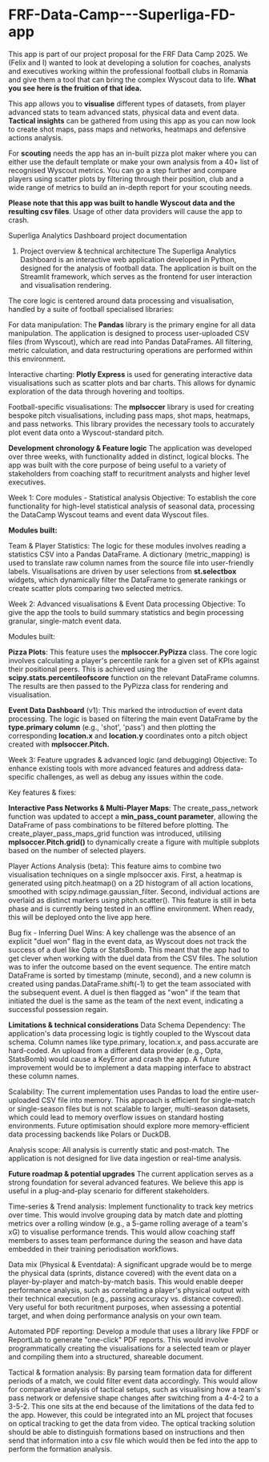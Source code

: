 # FRF-Data-Camp---Superliga-FD-app
This app is part of our project proposal for the FRF Data Camp 2025. We (Felix and I) wanted to look at developing a solution for coaches, analysts and executives working within the professional football clubs in Romania and give them a tool that can bring the complex Wyscout data to life. **What you see here is the fruition of that idea.**

This app allows you to **visualise** different types of datasets, from player advanced stats to team advanced stats, physical data and event data. 
**Tactical insights** can be gathered from using this app as you can now look to create shot maps, pass maps and networks, heatmaps and defensive actions analysis. 

For **scouting** needs the app has an in-built pizza plot maker where you can either use the default template or make your own analysis from a 40+ list of recognised Wyscout metrics. You can go a step further and compare players using scatter plots by filtering through their position, club and a wide range of metrics to build an in-depth report for your scouting needs.

**Please note that this app was built to handle Wyscout data and the resulting csv files**. 
Usage of other data providers will cause the app to crash.

Superliga Analytics Dashboard project documentation 

1. Project overview & technical architecture
The Superliga Analytics Dashboard is an interactive web application developed in Python, designed for the analysis of football data. The application is built on the Streamlit framework, which serves as the frontend for user interaction and visualisation rendering. 

The core logic is centered around data processing and visualisation, handled by a suite of football specialised libraries:

For data manipulation: The **Pandas** library is the primary engine for all data manipulation. The application is designed to process user-uploaded CSV files (from Wyscout), which are read into Pandas DataFrames. All filtering, metric calculation, and data restructuring operations are performed within this environment.

Interactive charting: **Plotly Express** is used for generating interactive data visualisations such as scatter plots and bar charts. This allows for dynamic exploration of the data through hovering and tooltips.

Football-specific visualisations: The **mplsoccer** library is used for creating bespoke pitch visualisations, including pass maps, shot maps, heatmaps, and pass networks. This library provides the necessary tools to accurately plot event data onto a Wyscout-standard pitch.

**Development chronology & Feature logic**
The application was developed over three weeks, with functionality added in distinct, logical blocks. The app was built with the core purpose of being useful to a variety of stakeholders from coaching staff to recuritment analysts and higher level executives.

Week 1: Core modules - Statistical analysis
Objective: To establish the core functionality for high-level statistical analysis of seasonal data, processing the DataCamp Wyscout teams and event data Wyscout files.

****Modules built:****

Team & Player Statistics: The logic for these modules involves reading a statistics CSV into a Pandas DataFrame. A dictionary (metric_mapping) is used to translate raw column names from the source file into user-friendly labels. Visualisations are driven by user selections from **st.selectbox** widgets, which dynamically filter the DataFrame to generate rankings or create scatter plots comparing two selected metrics.

Week 2: Advanced visualisations & Event Data processing
Objective: To give the app the tools to build summary statistics and begin processing granular, single-match event data.

Modules built:

**Pizza Plots**: This feature uses the **mplsoccer.PyPizza** class. The core logic involves calculating a player's percentile rank for a given set of KPIs against their positional peers. This is achieved using the **scipy.stats.percentileofscore** function on the relevant DataFrame columns. The results are then passed to the PyPizza class for rendering and visualisation.

**Event Data Dashboard** (v1): This marked the introduction of event data processing. The logic is based on filtering the main event DataFrame by the **type.primary column** (e.g., 'shot', 'pass') and then plotting the corresponding **location.x** and **location.y** coordinates onto a pitch object created with **mplsoccer.Pitch.**

Week 3: Feature upgrades & advanced logic (and debugging)
Objective: To enhance existing tools with more advanced features and address data-specific challenges, as well as debug any issues within the code.

Key features & fixes:

**Interactive Pass Networks & Multi-Player Maps**: The create_pass_network function was updated to accept a **min_pass_count parameter**, allowing the DataFrame of pass combinations to be filtered before plotting. The create_player_pass_maps_grid function was introduced, utilising **mplsoccer.Pitch.grid()** to dynamically create a figure with multiple subplots based on the number of selected players.

Player Actions Analysis (beta): This feature aims to combine two visualisation techniques on a single mplsoccer axis. First, a heatmap is generated using pitch.heatmap() on a 2D histogram of all action locations, smoothed with scipy.ndimage.gaussian_filter. Second, individual actions are overlaid as distinct markers using pitch.scatter(). This feature is still in beta phase and is currently being tested in an offline environment. When ready, this will be deployed onto the live app here.

Bug fix - Inferring Duel Wins: A key challenge was the absence of an explicit "duel won" flag in the event data, as Wyscout does not track the success of a duel like Opta or StatsBomb. This meant that the app had to get clever when working with the duel data from the CSV files. The solution was to infer the outcome based on the event sequence. The entire match DataFrame is sorted by timestamp (minute, second), and a new column is created using pandas.DataFrame.shift(-1) to get the team associated with the subsequent event. A duel is then flagged as "won" if the team that initiated the duel is the same as the team of the next event, indicating a successful possession regain.

**Limitations & technical considerations**
Data Schema Dependency: The application's data processing logic is tightly coupled to the Wyscout data schema. Column names like type.primary, location.x, and pass.accurate are hard-coded. An upload from a different data provider (e.g., Opta, StatsBomb) would cause a KeyError and crash the app. A future improvement would be to implement a data mapping interface to abstract these column names.

Scalability: The current implementation uses Pandas to load the entire user-uploaded CSV file into memory. This approach is efficient for single-match or single-season files but is not scalable to larger, multi-season datasets, which could lead to memory overflow issues on standard hosting environments. Future optimisation should explore more memory-efficient data processing backends like Polars or DuckDB.

Analysis scope: All analysis is currently static and post-match. The application is not designed for live data ingestion or real-time analysis.

**Future roadmap & potential upgrades**
The current application serves as a strong foundation for several advanced features. We believe this app is useful in a plug-and-play scenario for different stakeholders.

Time-series & Trend analysis: Implement functionality to track key metrics over time. This would involve grouping data by match date and plotting metrics over a rolling window (e.g., a 5-game rolling average of a team's xG) to visualise performance trends. This would allow coaching staff members to asses team performance during the season and have data embedded in their training periodisation workflows.

Data mix (Physical & Eventdata): A significant upgrade would be to merge the physical data (sprints, distance covered) with the event data on a player-by-player and match-by-match basis. This would enable deeper performance analysis, such as correlating a player's physical output with their technical execution (e.g., passing accuracy vs. distance covered). Very useful for both recuritment purposes, when assessing a potential target, and when doing performance analysis on your own team.

Automated PDF reporting: Develop a module that uses a library like FPDF or ReportLab to generate "one-click" PDF reports. This would involve programmatically creating the visualisations for a selected team or player and compiling them into a structured, shareable document.

Tactical & formation analysis: By parsing team formation data for different periods of a match, we could filter event data accordingly. This would allow for comparative analysis of tactical setups, such as visualising how a team's pass network or defensive shape changes after switching from a 4-4-2 to a 3-5-2. This one sits at the end because of the limitations of the data fed to the app. However, this could be integrated into an ML project that focuses on optical tracking to get the data from video. The optical tracking solution should be able to distinguish formations based on instructions and then send that information into a csv file which would then be fed into the app to perform the formation analysis.
